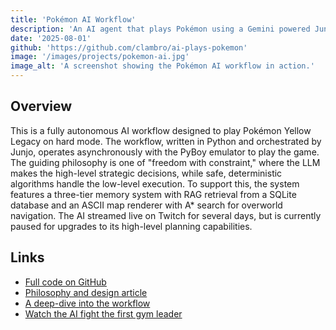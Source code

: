 ```yaml
---
title: 'Pokémon AI Workflow'
description: 'An AI agent that plays Pokémon using a Gemini powered Junjo workflow.'
date: '2025-08-01'
github: 'https://github.com/clambro/ai-plays-pokemon'
image: '/images/projects/pokemon-ai.jpg'
image_alt: 'A screenshot showing the Pokémon AI workflow in action.'
---
```


## Overview

This is a fully autonomous AI workflow designed to play Pokémon Yellow Legacy on hard mode. The workflow, written in Python and orchestrated by Junjo, operates asynchronously with the PyBoy emulator to play the game. The guiding philosophy is one of "freedom with constraint," where the LLM makes the high-level strategic decisions, while safe, deterministic algorithms handle the low-level execution. To support this, the system features a three-tier memory system with RAG retrieval from a SQLite database and an ASCII map renderer with A\* search for overworld navigation. The AI streamed live on Twitch for several days, but is currently paused for upgrades to its high-level planning capabilities.

## Links

- [Full code on GitHub](https://github.com/clambro/ai-plays-pokemon)
- [Philosophy and design article](https://github.com/clambro/ai-plays-pokemon/blob/main/docs/philosophy.md)
- [A deep-dive into the workflow](https://github.com/clambro/ai-plays-pokemon/blob/main/docs/workflow.md)
- [Watch the AI fight the first gym leader](https://m.twitch.tv/videos/2544749106)

